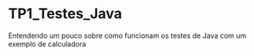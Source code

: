 # TP1_Testes_Java
Entendendo um pouco sobre como funcionam os testes de Java com um exemplo de calculadora
